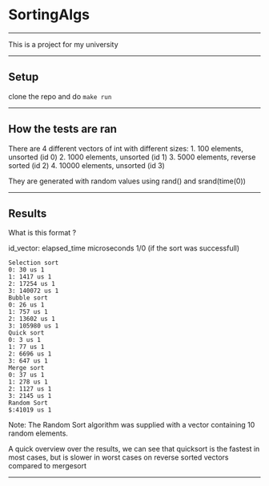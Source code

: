 # SortingAlgs

---

This is a project for my university

---

## Setup

clone the repo and do `make run`

---

## How the tests are ran

There are 4 different vectors of int with different sizes:
    1. 100 elements, unsorted (id 0)
    2. 1000 elements, unsorted (id 1)
    3. 5000 elements, reverse sorted (id 2)
    4. 10000 elements, unsorted (id 3)

They are generated with random values using rand() and  srand(time(0))

---

## Results

What is this format ?

id_vector: elapsed_time microseconds 1/0 (if the sort was successfull)

```
Selection sort
0: 30 us 1
1: 1417 us 1
2: 17254 us 1
3: 140072 us 1
Bubble sort
0: 26 us 1
1: 757 us 1
2: 13602 us 1
3: 105980 us 1
Quick sort
0: 3 us 1
1: 77 us 1
2: 6696 us 1
3: 647 us 1
Merge sort
0: 37 us 1
1: 278 us 1
2: 1127 us 1
3: 2145 us 1
Random Sort
$:41019 us 1
```

Note: The Random Sort algorithm was supplied with a vector containing 10 random elements.


A quick overview over the results, we can see that quicksort is the fastest in most cases, but is slower in worst cases on reverse sorted vectors compared to mergesort

---